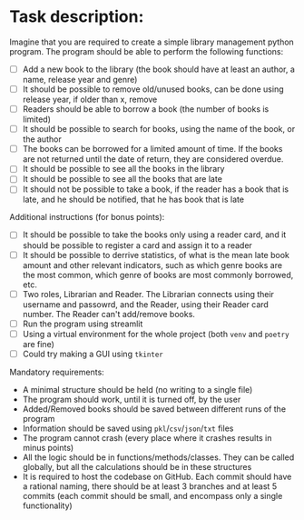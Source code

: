 # Task description:

Imagine that you are required to create a simple library management python
program. The program should be able to perform the following functions:

- [ ] Add a new book to the library (the book should have at least an author, a
      name, release year and genre)
- [ ] It should be possible to remove old/unused books, can be done using
      release year, if older than x, remove
- [ ] Readers should be able to borrow a book (the number of books is limited)
- [ ] It should be possible to search for books, using the name of the book, or
      the author
- [ ] The books can be borrowed for a limited amount of time. If the books are
      not returned until the date of return, they are considered overdue.
- [ ] It should be possible to see all the books in the library
- [ ] It should be possible to see all the books that are late
- [ ] It should not be possible to take a book, if the reader has a book that is
      late, and he should be notified, that he has book that is late

Additional instructions (for bonus points):

- [ ] It should be possible to take the books only using a reader card, and it
      should be possible to register a card and assign it to a reader
- [ ] It should be possible to derrive statistics, of what is the mean late book
      amount and other relevant indicators, such as which genre books are the
      most common, which genre of books are most commonly borrowed, etc.
- [ ] Two roles, Librarian and Reader. The Librarian connects using their
      username and passowrd, and the Reader, using their Reader card number. The
      Reader can't add/remove books.
- [ ] Run the program using streamlit
- [ ] Using a virtual environment for the whole project (both `venv` and
      `poetry` are fine)
- [ ] Could try making a GUI using `tkinter`

Mandatory requirements:

- A minimal structure should be held (no writing to a single file)
- The program should work, until it is turned off, by the user
- Added/Removed books should be saved between different runs of the program
- Information should be saved using `pkl`/`csv`/`json`/`txt` files
- The program cannot crash (every place where it crashes results in minus
  points)
- All the logic should be in functions/methods/classes. They can be called
  globally, but all the calculations should be in these structures
- It is required to host the codebase on GitHub. Each commit should have a
  rational naming, there should be at least 3 branches and at least 5 commits
  (each commit should be small, and encompass only a single functionality)
